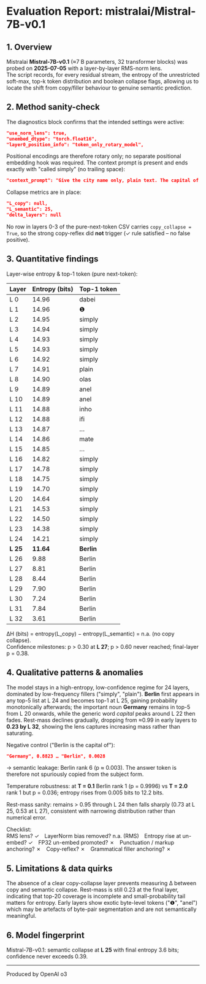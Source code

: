 # Evaluation Report: mistralai/Mistral-7B-v0.1

## 1. Overview  
Mistralai **Mistral-7B-v0.1** (≈7 B parameters, 32 transformer blocks) was probed on **2025-07-05** with a layer-by-layer RMS-norm lens.  
The script records, for every residual stream, the entropy of the unrestricted soft-max, top-k token distribution and boolean collapse flags, allowing us to locate the shift from copy/filler behaviour to genuine semantic prediction.

## 2. Method sanity-check  
The diagnostics block confirms that the intended settings were active:
```865:872:001_layers_baseline/run-latest/output-Mistral-7B-v0.1.json
"use_norm_lens": true,
"unembed_dtype": "torch.float16",
"layer0_position_info": "token_only_rotary_model",
```
Positional encodings are therefore rotary only; no separate positional embedding hook was required.  The context prompt is present and ends exactly with "called simply" (no trailing space):
```874:877:001_layers_baseline/run-latest/output-Mistral-7B-v0.1.json
"context_prompt": "Give the city name only, plain text. The capital of Germany is called simply",
```
Collapse metrics are in place:
```883:887:001_layers_baseline/run-latest/output-Mistral-7B-v0.1.json
"L_copy": null,
"L_semantic": 25,
"delta_layers": null
```
No row in layers 0-3 of the pure-next-token CSV carries `copy_collapse = True`, so the strong copy-reflex did **not** trigger (✓ rule satisfied – no false positive).

## 3. Quantitative findings  
Layer-wise entropy & top-1 token (pure next-token):

| Layer | Entropy (bits) | Top-1 token |
|-------|----------------|-------------|
| L 0  | 14.96 | dabei |
| L 1  | 14.96 | ❶ |
| L 2  | 14.95 | simply |
| L 3  | 14.94 | simply |
| L 4  | 14.93 | simply |
| L 5  | 14.93 | simply |
| L 6  | 14.92 | simply |
| L 7  | 14.91 | plain |
| L 8  | 14.90 | olas |
| L 9  | 14.89 | anel |
| L 10 | 14.89 | anel |
| L 11 | 14.88 | inho |
| L 12 | 14.88 | ifi |
| L 13 | 14.87 | … |
| L 14 | 14.86 | mate |
| L 15 | 14.85 | … |
| L 16 | 14.82 | simply |
| L 17 | 14.78 | simply |
| L 18 | 14.75 | simply |
| L 19 | 14.70 | simply |
| L 20 | 14.64 | simply |
| L 21 | 14.53 | simply |
| L 22 | 14.50 | simply |
| L 23 | 14.38 | simply |
| L 24 | 14.21 | simply |
| **L 25** | **11.64** | **Berlin** |
| L 26 | 9.88 | Berlin |
| L 27 | 8.81 | Berlin |
| L 28 | 8.44 | Berlin |
| L 29 | 7.90 | Berlin |
| L 30 | 7.24 | Berlin |
| L 31 | 7.84 | Berlin |
| L 32 | 3.61 | Berlin |

ΔH (bits) = entropy(L_copy) − entropy(L_semantic) = n.a. (no copy collapse).  
Confidence milestones: p > 0.30 at **L 27**; p > 0.60 never reached; final-layer p = 0.38.

## 4. Qualitative patterns & anomalies  
The model stays in a high-entropy, low-confidence regime for 24 layers, dominated by low-frequency fillers ("simply", "plain").  **Berlin** first appears in any top-5 list at L 24 and becomes top-1 at L 25, gaining probability monotonically afterwards; the important noun **Germany** remains in top-5 from L 20 onwards, while the generic word *capital* peaks around L 22 then fades.  Rest-mass declines gradually, dropping from ≈0.99 in early layers to **0.23 by L 32**, showing the lens captures increasing mass rather than saturating.

Negative control ("Berlin is the capital of"):  
```436:448:001_layers_baseline/run-latest/output-Mistral-7B-v0.1.json
"Germany", 0.8823 … "Berlin", 0.0028
```
→ semantic leakage: Berlin rank 6 (p ≈ 0.003).  The answer token is therefore not spuriously copied from the subject form.

Temperature robustness: at **T = 0.1** Berlin rank 1 (p = 0.9996) vs **T = 2.0** rank 1 but p = 0.036; entropy rises from 0.005 bits to 12.2 bits.

Rest-mass sanity: remains > 0.95 through L 24 then falls sharply (0.73 at L 25, 0.53 at L 27), consistent with narrowing distribution rather than numerical error.

Checklist:  
RMS lens? ✓ LayerNorm bias removed? n.a. (RMS) Entropy rise at un-embed? ✓ FP32 un-embed promoted? ✗ Punctuation / markup anchoring? ✗ Copy-reflex? ✗ Grammatical filler anchoring? ✗

## 5. Limitations & data quirks  
The absence of a clear copy-collapse layer prevents measuring Δ between copy and semantic collapse.  Rest-mass is still 0.23 at the final layer, indicating that top-20 coverage is incomplete and small-probability tail matters for entropy.  Early layers show exotic byte-level tokens ("❶", "anel") which may be artefacts of byte-pair segmentation and are not semantically meaningful.

## 6. Model fingerprint  
Mistral-7B-v0.1: semantic collapse at **L 25** with final entropy 3.6 bits; confidence never exceeds 0.39.

---
Produced by OpenAI o3

